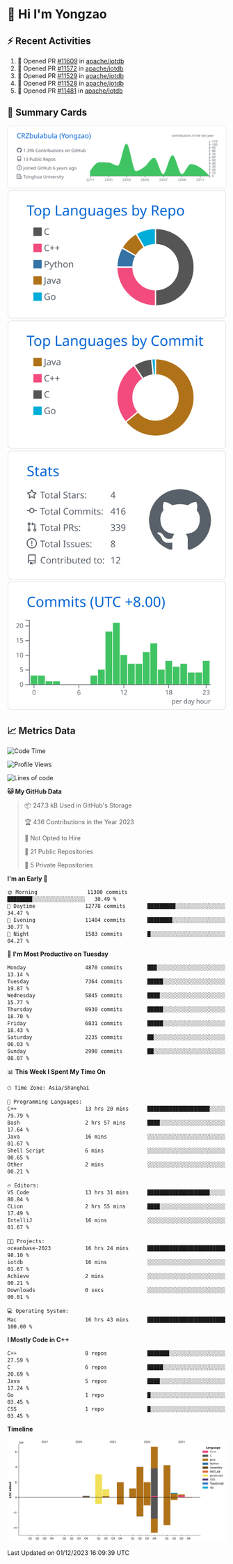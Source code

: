 # 👋 Hi I'm Yongzao

## ⚡ Recent Activities
<!--START_SECTION:activity-->
1. 💪 Opened PR [#11609](https://github.com/apache/iotdb/pull/11609) in [apache/iotdb](https://github.com/apache/iotdb)
2. 💪 Opened PR [#11572](https://github.com/apache/iotdb/pull/11572) in [apache/iotdb](https://github.com/apache/iotdb)
3. 💪 Opened PR [#11529](https://github.com/apache/iotdb/pull/11529) in [apache/iotdb](https://github.com/apache/iotdb)
4. 💪 Opened PR [#11528](https://github.com/apache/iotdb/pull/11528) in [apache/iotdb](https://github.com/apache/iotdb)
5. 💪 Opened PR [#11481](https://github.com/apache/iotdb/pull/11481) in [apache/iotdb](https://github.com/apache/iotdb)
<!--END_SECTION:activity-->

## 🎑 Summary Cards

[![](https://raw.githubusercontent.com/CRZbulabula/CRZbulabula/main/profile-summary-card-output/github/0-profile-details.svg)](https://github.com/vn7n24fzkq/github-profile-summary-cards)
[![](https://raw.githubusercontent.com/CRZbulabula/CRZbulabula/main/profile-summary-card-output/github/1-repos-per-language.svg)](https://github.com/vn7n24fzkq/github-profile-summary-cards) [![](https://raw.githubusercontent.com/CRZbulabula/CRZbulabula/main/profile-summary-card-output/github/2-most-commit-language.svg)](https://github.com/vn7n24fzkq/github-profile-summary-cards)
[![](https://raw.githubusercontent.com/CRZbulabula/CRZbulabula/main/profile-summary-card-output/github/3-stats.svg)](https://github.com/vn7n24fzkq/github-profile-summary-cards) [![](https://raw.githubusercontent.com/CRZbulabula/CRZbulabula/main/profile-summary-card-output/github/4-productive-time.svg)](https://github.com/vn7n24fzkq/github-profile-summary-cards)

## 📈 Metrics Data

<!--START_SECTION:waka-->
![Code Time](http://img.shields.io/badge/Code%20Time-496%20hrs%201%20min-blue)

![Profile Views](http://img.shields.io/badge/Profile%20Views-2-blue)

![Lines of code](https://img.shields.io/badge/From%20Hello%20World%20I%27ve%20Written-25.2%20million%20lines%20of%20code-blue)

**🐱 My GitHub Data** 

> 📦 247.3 kB Used in GitHub's Storage 
 > 
> 🏆 436 Contributions in the Year 2023
 > 
> 🚫 Not Opted to Hire
 > 
> 📜 21 Public Repositories 
 > 
> 🔑 5 Private Repositories 
 > 
**I'm an Early 🐤** 

```text
🌞 Morning                11300 commits       ████████░░░░░░░░░░░░░░░░░   30.49 % 
🌆 Daytime                12778 commits       █████████░░░░░░░░░░░░░░░░   34.47 % 
🌃 Evening                11404 commits       ████████░░░░░░░░░░░░░░░░░   30.77 % 
🌙 Night                  1583 commits        █░░░░░░░░░░░░░░░░░░░░░░░░   04.27 % 
```
📅 **I'm Most Productive on Tuesday** 

```text
Monday                   4870 commits        ███░░░░░░░░░░░░░░░░░░░░░░   13.14 % 
Tuesday                  7364 commits        █████░░░░░░░░░░░░░░░░░░░░   19.87 % 
Wednesday                5845 commits        ████░░░░░░░░░░░░░░░░░░░░░   15.77 % 
Thursday                 6930 commits        █████░░░░░░░░░░░░░░░░░░░░   18.70 % 
Friday                   6831 commits        █████░░░░░░░░░░░░░░░░░░░░   18.43 % 
Saturday                 2235 commits        ██░░░░░░░░░░░░░░░░░░░░░░░   06.03 % 
Sunday                   2990 commits        ██░░░░░░░░░░░░░░░░░░░░░░░   08.07 % 
```


📊 **This Week I Spent My Time On** 

```text
🕑︎ Time Zone: Asia/Shanghai

💬 Programming Languages: 
C++                      13 hrs 20 mins      ████████████████████░░░░░   79.79 % 
Bash                     2 hrs 57 mins       ████░░░░░░░░░░░░░░░░░░░░░   17.64 % 
Java                     16 mins             ░░░░░░░░░░░░░░░░░░░░░░░░░   01.67 % 
Shell Script             6 mins              ░░░░░░░░░░░░░░░░░░░░░░░░░   00.65 % 
Other                    2 mins              ░░░░░░░░░░░░░░░░░░░░░░░░░   00.21 % 

🔥 Editors: 
VS Code                  13 hrs 31 mins      ████████████████████░░░░░   80.84 % 
CLion                    2 hrs 55 mins       ████░░░░░░░░░░░░░░░░░░░░░   17.49 % 
IntelliJ                 16 mins             ░░░░░░░░░░░░░░░░░░░░░░░░░   01.67 % 

🐱‍💻 Projects: 
oceanbase-2023           16 hrs 24 mins      █████████████████████████   98.10 % 
iotdb                    16 mins             ░░░░░░░░░░░░░░░░░░░░░░░░░   01.67 % 
Achieve                  2 mins              ░░░░░░░░░░░░░░░░░░░░░░░░░   00.21 % 
Downloads                0 secs              ░░░░░░░░░░░░░░░░░░░░░░░░░   00.01 % 

💻 Operating System: 
Mac                      16 hrs 43 mins      █████████████████████████   100.00 % 
```

**I Mostly Code in C++** 

```text
C++                      8 repos             ███████░░░░░░░░░░░░░░░░░░   27.59 % 
C                        6 repos             █████░░░░░░░░░░░░░░░░░░░░   20.69 % 
Java                     5 repos             ████░░░░░░░░░░░░░░░░░░░░░   17.24 % 
Go                       1 repo              █░░░░░░░░░░░░░░░░░░░░░░░░   03.45 % 
CSS                      1 repo              █░░░░░░░░░░░░░░░░░░░░░░░░   03.45 % 
```



**Timeline**

![Lines of Code chart](https://raw.githubusercontent.com/CRZbulabula/CRZbulabula/main/assets/bar_graph.png)


 Last Updated on 01/12/2023 16:09:39 UTC
<!--END_SECTION:waka-->

